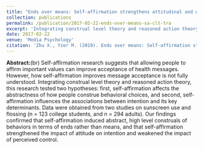 ```yaml
---
title: "Ends over means: Self-affirmation strengthens attitudinal and weakens perceived control effects on behavioral intention"
collection: publications
permalink: /publication/2017-02-22-ends-over-means-sa-clt-tra
excerpt: 'Integrating construal level theory and reasoned action theory, this research tested two hypotheses: first, self-affirmation affects the abstractness of how people construe behavioral choices, and second, self-affirmation influences the associations between intention and its key determinants.'
date: 2017-02-22
venue: 'Media Psychology'
citation: 'Zhu X., Yzer M. (2019). Ends over means: Self-affirmation strengthens attitudinal and weakens perceived control effects on behavioral intention. <i>Media Psychology</i>. <a href="https://doi.org/10.1080/15213269.2017.1282875" target="_blank"> https://doi.org/10.1080/15213269.2017.1282875</a>'
---
```


**Abstract:**(br) 
Self-affirmation research suggests that allowing people to affirm important values can improve acceptance of health messages. However, how self-affirmation improves message acceptance is not fully understood. Integrating construal level theory and reasoned action theory, this research tested two hypotheses: first, self-affirmation affects the abstractness of how people construe behavioral choices, and second, self-affirmation influences the associations between intention and its key determinants. Data were obtained from two studies on sunscreen use and flossing (n = 123 college students, and n = 294 adults). Our findings confirmed that self-affirmation induced abstract, high level construals of behaviors in terms of ends rather than means, and that self-affirmation strengthened the impact of attitude on intention and weakened the impact of perceived control.
